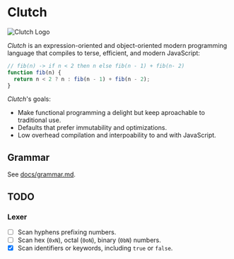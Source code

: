 # Clutch

![Clutch Logo](https://user-images.githubusercontent.com/168174/45592313-6d608680-b91e-11e8-8edd-f12ee6e74824.png)

_Clutch_ is an expression-oriented and object-oriented modern programming
language that compiles to terse, efficient, and modern JavaScript:

```js
// fib(n) -> if n < 2 then n else fib(n - 1) + fib(n- 2)
function fib(n) {
  return n < 2 ? n : fib(n - 1) + fib(n - 2);
}
```

_Clutch_'s goals:

- Make functional programming a delight but keep aproachable to traditional use.
- Defaults that prefer immutability and optimizations.
- Low overhead compilation and interpoability to and with JavaScript.

## Grammar

See [docs/grammar.md](docs/grammar.md).

## TODO

### Lexer

- [ ] Scan hyphens prefixing numbers.
- [ ] Scan hex (`0xN`), octal (`0oN`), binary (`0bN`) numbers.
- [x] Scan identifiers or keywords, including `true` or `false`.
